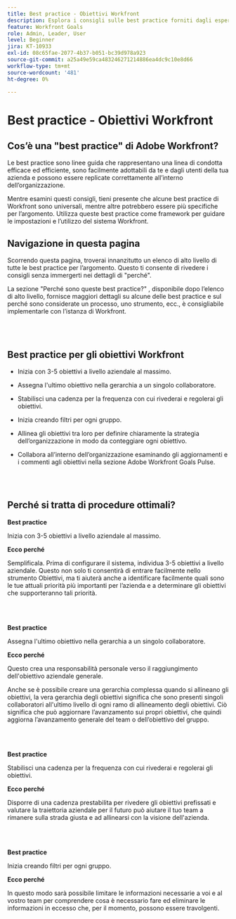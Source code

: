 ```yaml
---
title: Best practice - Obiettivi Workfront
description: Esplora i consigli sulle best practice forniti dagli esperti Adobe Workfront in merito all’impostazione, alla gestione e all’utilizzo degli obiettivi di Workfront.
feature: Workfront Goals
role: Admin, Leader, User
level: Beginner
jira: KT-10933
exl-id: 08c65fae-2077-4b37-b051-bc39d978a923
source-git-commit: a25a49e59ca483246271214886ea4dc9c10e8d66
workflow-type: tm+mt
source-wordcount: '481'
ht-degree: 0%

---
```


# Best practice - Obiettivi Workfront

## Cos’è una &quot;best practice&quot; di Adobe Workfront?

Le best practice sono linee guida che rappresentano una linea di condotta efficace ed efficiente, sono facilmente adottabili da te e dagli utenti della tua azienda e possono essere replicate correttamente all’interno dell’organizzazione.

Mentre esamini questi consigli, tieni presente che alcune best practice di Workfront sono universali, mentre altre potrebbero essere più specifiche per l’argomento. Utilizza queste best practice come framework per guidare le impostazioni e l’utilizzo del sistema Workfront.

## Navigazione in questa pagina

Scorrendo questa pagina, troverai innanzitutto un elenco di alto livello di tutte le best practice per l’argomento. Questo ti consente di rivedere i consigli senza immergerti nei dettagli di &quot;perché&quot;.

La sezione &quot;Perché sono queste best practice?&quot; , disponibile dopo l’elenco di alto livello, fornisce maggiori dettagli su alcune delle best practice e sul perché sono considerate un processo, uno strumento, ecc., è consigliabile implementarle con l’istanza di Workfront.

</br>
</br>


## Best practice per gli obiettivi Workfront

* Inizia con 3-5 obiettivi a livello aziendale al massimo.

* Assegna l&#39;ultimo obiettivo nella gerarchia a un singolo collaboratore.

* Stabilisci una cadenza per la frequenza con cui rivederai e regolerai gli obiettivi.

* Inizia creando filtri per ogni gruppo.

* Allinea gli obiettivi tra loro per definire chiaramente la strategia dell’organizzazione in modo da conteggiare ogni obiettivo.

* Collabora all’interno dell’organizzazione esaminando gli aggiornamenti e i commenti agli obiettivi nella sezione Adobe Workfront Goals Pulse.

</br>
</br>

## Perché si tratta di procedure ottimali?

**Best practice**

Inizia con 3-5 obiettivi a livello aziendale al massimo.



**Ecco perché**

Semplificala. Prima di configurare il sistema, individua 3-5 obiettivi a livello aziendale. Questo non solo ti consentirà di entrare facilmente nello strumento Obiettivi, ma ti aiuterà anche a identificare facilmente quali sono le tue attuali priorità più importanti per l’azienda e a determinare gli obiettivi che supporteranno tali priorità.

</br>
</br>

**Best practice**

Assegna l&#39;ultimo obiettivo nella gerarchia a un singolo collaboratore.



**Ecco perché**

Questo crea una responsabilità personale verso il raggiungimento dell&#39;obiettivo aziendale generale.



Anche se è possibile creare una gerarchia complessa quando si allineano gli obiettivi, la vera gerarchia degli obiettivi significa che sono presenti singoli collaboratori all&#39;ultimo livello di ogni ramo di allineamento degli obiettivi. Ciò significa che può aggiornare l’avanzamento sui propri obiettivi, che quindi aggiorna l’avanzamento generale del team o dell’obiettivo del gruppo.

</br>
</br>


**Best practice**

Stabilisci una cadenza per la frequenza con cui rivederai e regolerai gli obiettivi.



**Ecco perché**

Disporre di una cadenza prestabilita per rivedere gli obiettivi prefissati e valutare la traiettoria aziendale per il futuro può aiutare il tuo team a rimanere sulla strada giusta e ad allinearsi con la visione dell&#39;azienda.


</br>
</br>

**Best practice**

Inizia creando filtri per ogni gruppo.



**Ecco perché**

In questo modo sarà possibile limitare le informazioni necessarie a voi e al vostro team per comprendere cosa è necessario fare ed eliminare le informazioni in eccesso che, per il momento, possono essere travolgenti.
